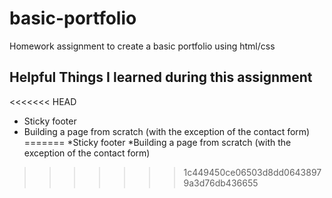 # basic-portfolio
Homework assignment to create a basic portfolio using html/css

## Helpful Things I learned during this assignment
<<<<<<< HEAD
* Sticky footer
* Building a page from scratch (with the exception of the contact form)
=======
*Sticky footer
*Building a page from scratch (with the exception of the contact form)
>>>>>>> 1c449450ce06503d8dd06438979a3d76db436655
